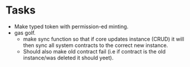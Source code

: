 # Tasks 

* Make typed token with permission-ed minting.
* gas golf.
    * make sync function so that if core updates instance (CRUD) it will then sync all system contracts to the correct new instance. 
    * Should also make old contract fail (i.e if contract is the old instance/was deleted it should yeet).
